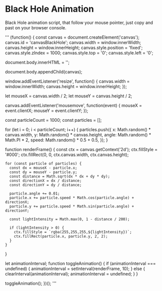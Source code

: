 # Black Hole Animation
Black Hole animation script, that follow your mouse pointer, just copy and past on your browser console.

'''
(function() {
  const canvas = document.createElement('canvas');
  canvas.id = 'canvasBlackHole';
  canvas.width = window.innerWidth;
  canvas.height = window.innerHeight;
  canvas.style.position = 'fixed';
  canvas.style.zIndex = 1000;
  canvas.style.top = '0';
  canvas.style.left = '0';

  document.body.innerHTML = '';

  document.body.appendChild(canvas);

  window.addEventListener('resize', function() {
    canvas.width = window.innerWidth;
    canvas.height = window.innerHeight;
  });

  let mouseX = canvas.width / 2;
  let mouseY = canvas.height / 2;

  canvas.addEventListener('mousemove', function(event) {
    mouseX = event.clientX;
    mouseY = event.clientY;
  });

  const particleCount = 1000;
  const particles = [];

  for (let i = 0; i < particleCount; i++) {
    particles.push({
      x: Math.random() * canvas.width,
      y: Math.random() * canvas.height,
      angle: Math.random() * Math.PI * 2,
      speed: Math.random() * 0.5 + 0.5,
    });
  }

  function renderFrame() {
    const ctx = canvas.getContext('2d');
    ctx.fillStyle = '#000';
    ctx.fillRect(0, 0, ctx.canvas.width, ctx.canvas.height);

    for (const particle of particles) {
      const dx = mouseX - particle.x;
      const dy = mouseY - particle.y;
      const distance = Math.sqrt(dx * dx + dy * dy);
      const directionX = dx / distance;
      const directionY = dy / distance;

      particle.angle += 0.01;
      particle.x += particle.speed * Math.cos(particle.angle) + directionX;
      particle.y += particle.speed * Math.sin(particle.angle) + directionY;

      const lightIntensity = Math.max(0, 1 - distance / 200);

      if (lightIntensity > 0) {
        ctx.fillStyle = `rgba(255,255,255,${lightIntensity})`;
        ctx.fillRect(particle.x, particle.y, 2, 2);
      }
    }
  }

  let animationInterval;
  function toggleAnimation() {
    if (animationInterval === undefined) {
      animationInterval = setInterval(renderFrame, 10);
    } else {
      clearInterval(animationInterval);
      animationInterval = undefined;
    }
  }

  toggleAnimation();
})();
'''
